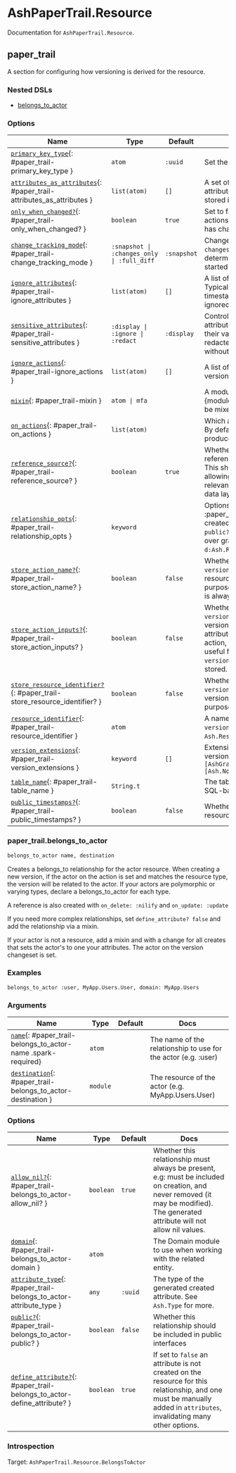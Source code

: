 <!--
This file was generated by Spark. Do not edit it by hand.
-->
# AshPaperTrail.Resource

Documentation for `AshPaperTrail.Resource`.


## paper_trail
A section for configuring how versioning is derived for the resource.


### Nested DSLs
 * [belongs_to_actor](#paper_trail-belongs_to_actor)





### Options

| Name | Type | Default | Docs |
|------|------|---------|------|
| [`primary_key_type`](#paper_trail-primary_key_type){: #paper_trail-primary_key_type } | `atom` | `:uuid` | Set the type of the column `:id`. |
| [`attributes_as_attributes`](#paper_trail-attributes_as_attributes){: #paper_trail-attributes_as_attributes } | `list(atom)` | `[]` | A set of attributes that should be set as attributes on the version resource, instead of stored in the freeform `changes` map attribute. |
| [`only_when_changed?`](#paper_trail-only_when_changed?){: #paper_trail-only_when_changed? } | `boolean` | `true` | Set to false to create version records for actions even when nothing about the data has changed. |
| [`change_tracking_mode`](#paper_trail-change_tracking_mode){: #paper_trail-change_tracking_mode } | `:snapshot \| :changes_only \| :full_diff` | `:snapshot` | Changes are stored in a map attribute called `changes`.  The `change_tracking_mode` determines what's stored. See the getting started guide for more. |
| [`ignore_attributes`](#paper_trail-ignore_attributes){: #paper_trail-ignore_attributes } | `list(atom)` | `[]` | A list of attributes that should be ignored. Typically you'll want to ignore your timestamps. The primary key is always ignored. |
| [`sensitive_attributes`](#paper_trail-sensitive_attributes){: #paper_trail-sensitive_attributes } | `:display \| :ignore \| :redact` | `:display` | Controls the behaviour when sensitive attributes are being versioned. By default their values are versioned, but they can be redacted so that you know they changed without knowing the values. |
| [`ignore_actions`](#paper_trail-ignore_actions){: #paper_trail-ignore_actions } | `list(atom)` | `[]` | A list of actions that should not produce new versions. By default, no actions are ignored. |
| [`mixin`](#paper_trail-mixin){: #paper_trail-mixin } | `atom \| mfa` |  | A module that defines a `using` macro or {module, function, arguments} tuple that will be mixed into the version resource. |
| [`on_actions`](#paper_trail-on_actions){: #paper_trail-on_actions } | `list(atom)` |  | Which actions should produce new versions. By default, all create/update actions will produce new versions. |
| [`reference_source?`](#paper_trail-reference_source?){: #paper_trail-reference_source? } | `boolean` | `true` | Whether or not to create a foreign key reference from the version to the source.  This should be set to `false` if you are allowing actual deletion of data. Only relevant for resources using the AshPostgres data layer. |
| [`relationship_opts`](#paper_trail-relationship_opts){: #paper_trail-relationship_opts } | `keyword` |  | Options to pass to the has_many :paper_trail_versions relationship that is created on this resource. For example, `public?: true` to expose the relationship over graphql. See `d:Ash.Resource.Dsl.relationships.has_many`. |
| [`store_action_name?`](#paper_trail-store_action_name?){: #paper_trail-store_action_name? } | `boolean` | `false` | Whether or not to add the `version_action_name` attribute to the  version resource. This is useful for auditing purposes. The `version_action_type` attribute is always stored. |
| [`store_action_inputs?`](#paper_trail-store_action_inputs?){: #paper_trail-store_action_inputs? } | `boolean` | `false` | Whether or not to add the `version_action_inputs` attribute to the version resource, which will store all attributes and arguments for the called action, redacting any sensitive values. This is useful for auditing purposes. The `version_action_inputs` attribute is always stored. |
| [`store_resource_identifier?`](#paper_trail-store_resource_identifier?){: #paper_trail-store_resource_identifier? } | `boolean` | `false` | Whether or not to add the `version_resource_identifier` attribute to the version resource. This is useful for auditing purposes. |
| [`resource_identifier`](#paper_trail-resource_identifier){: #paper_trail-resource_identifier } | `atom` |  | A name to use for this resource in the `version_resource_identifier`. Defaults to `Ash.Resource.Info.short_name/1`. |
| [`version_extensions`](#paper_trail-version_extensions){: #paper_trail-version_extensions } | `keyword` | `[]` | Extensions that should be used by the version resource. For example: `extensions: [AshGraphql.Resource], notifier: [Ash.Notifiers.PubSub]` |
| [`table_name`](#paper_trail-table_name){: #paper_trail-table_name } | `String.t` |  | The table to use to store versions if using a SQL-based data layer, derived if not set |
| [`public_timestamps?`](#paper_trail-public_timestamps?){: #paper_trail-public_timestamps? } | `boolean` | `false` | Whether of not to make the version resource's timestamps public |



### paper_trail.belongs_to_actor
```elixir
belongs_to_actor name, destination
```


Creates a belongs_to relationship for the actor resource. When creating a new version, if the actor on the action is set and
matches the resource type, the version will be related to the actor. If your actors are polymorphic or varying types, declare a
belongs_to_actor for each type.

A reference is also created with `on_delete: :nilify` and `on_update: :update`

If you need more complex relationships, set `define_attribute? false` and add the relationship via a mixin.

If your actor is not a resource, add a mixin and with a change for all creates that sets the actor's to one your attributes.
The actor on the version changeset is set.




### Examples
```
belongs_to_actor :user, MyApp.Users.User, domain: MyApp.Users
```



### Arguments

| Name | Type | Default | Docs |
|------|------|---------|------|
| [`name`](#paper_trail-belongs_to_actor-name){: #paper_trail-belongs_to_actor-name .spark-required} | `atom` |  | The name of the relationship to use for the actor (e.g. :user) |
| [`destination`](#paper_trail-belongs_to_actor-destination){: #paper_trail-belongs_to_actor-destination } | `module` |  | The resource of the actor (e.g. MyApp.Users.User) |
### Options

| Name | Type | Default | Docs |
|------|------|---------|------|
| [`allow_nil?`](#paper_trail-belongs_to_actor-allow_nil?){: #paper_trail-belongs_to_actor-allow_nil? } | `boolean` | `true` | Whether this relationship must always be present, e.g: must be included on creation, and never removed (it may be modified). The generated attribute will not allow nil values. |
| [`domain`](#paper_trail-belongs_to_actor-domain){: #paper_trail-belongs_to_actor-domain } | `atom` |  | The Domain module to use when working with the related entity. |
| [`attribute_type`](#paper_trail-belongs_to_actor-attribute_type){: #paper_trail-belongs_to_actor-attribute_type } | `any` | `:uuid` | The type of the generated created attribute. See `Ash.Type` for more. |
| [`public?`](#paper_trail-belongs_to_actor-public?){: #paper_trail-belongs_to_actor-public? } | `boolean` | `false` | Whether this relationship should be included in public interfaces |
| [`define_attribute?`](#paper_trail-belongs_to_actor-define_attribute?){: #paper_trail-belongs_to_actor-define_attribute? } | `boolean` | `true` | If set to `false` an attribute is not created on the resource for this relationship, and one must be manually added in `attributes`, invalidating many other options. |





### Introspection

Target: `AshPaperTrail.Resource.BelongsToActor`





<style type="text/css">.spark-required::after { content: "*"; color: red !important; }</style>
